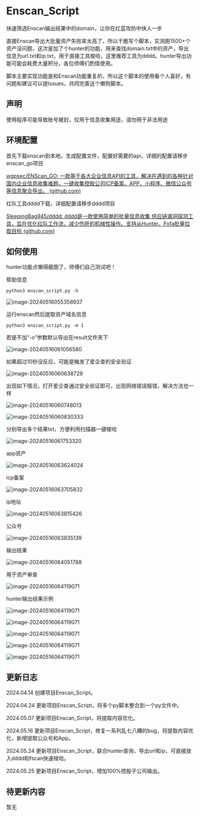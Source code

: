 # Enscan_Script

快速筛选Enscan输出结果中的domain，让你在红蓝攻防中快人一步



直接Enscan导出大批量资产失败率太高了，所以干脆写个脚本，实测跑1500+个资产没问题，这次是加了个hunter的功能，用来查找domain.txt中的资产，导出信息为url.txt和ip.txt，用于直接工具梭哈，这里推荐工具为dddd。hunter导出功能可能会耗费大量积分，各位师傅们酌情使用。

脚本主要实现功能是和Enscan功能重复的，所以这个脚本的使用看个人喜好，有问题和建议可以提Issues，共同完善这个懒狗脚本。

## 声明

使用程序可能导致账号被封，仅用于信息收集用途，请勿用于非法用途

## 环境配置

首先下载enscan到本地，生成配置文件，配置好需要的api，详细的配置请移步enscan_go项目

[wgpsec/ENScan_GO: 一款基于各大企业信息API的工具，解决在遇到的各种针对国内企业信息收集难题。一键收集控股公司ICP备案、APP、小程序、微信公众号等信息聚合导出。 (github.com)](https://github.com/wgpsec/ENScan_GO)

红队工具dddd下载，详细配置请移步dddd项目

[SleepingBag945/dddd: dddd是一款使用简单的批量信息收集,供应链漏洞探测工具，旨在优化红队工作流，减少伤肝的机械性操作。支持从Hunter、Fofa批量拉取目标 (github.com)](https://github.com/SleepingBag945/dddd)

## 如何使用

hunter功能点懒得截图了，师傅们自己测试吧！

帮助信息

```
python3 enscan_script.py -h
```

![image-20240516055358937](https://github.com/Abbbbbqvq/Enscan_Script/blob/main/images/image-20240516055358937.png)

运行enscan然后提取资产域名信息

```
python3 enscan_script.py -m 1
```

若是不加“-o”参数默认导出在result文件夹下

![image-20240516061056580](https://github.com/Abbbbbqvq/Enscan_Script/blob/main/images/image-20240516061056580.png)

如果超过10秒没反应，可能是触发了爱企查的安全验证

![image-20240516060638729](https://github.com/Abbbbbqvq/Enscan_Script/blob/main/images/image-20240516060638729.png)

出现如下情况，打开爱企查通过安全验证即可，出现网络错误报错，解决方法也一样

![image-20240516060748013](https://github.com/Abbbbbqvq/Enscan_Script/blob/main/images/image-20240516060748013.png)

![image-20240516060830333](https://github.com/Abbbbbqvq/Enscan_Script/blob/main/images/image-20240516060830333.png)

分别导出多个结果txt，方便利用扫描器一键梭哈

![image-20240516061753320](https://github.com/Abbbbbqvq/Enscan_Script/blob/main/images/image-20240516061753320.png)

app资产

![image-20240516063624024](https://github.com/Abbbbbqvq/Enscan_Script/blob/main/images/image-20240516063624024.png)

icp备案

![image-20240516063705832](https://github.com/Abbbbbqvq/Enscan_Script/blob/main/images/image-20240516063705832.png)

ip地址

![image-20240516063815426](https://github.com/Abbbbbqvq/Enscan_Script/blob/main/images/image-20240516063815426.png)

公众号

![image-20240516063835139](https://github.com/Abbbbbqvq/Enscan_Script/blob/main/images/image-20240516063835139.png)

输出结果

![image-20240516064051788](https://github.com/Abbbbbqvq/Enscan_Script/blob/main/images/image-20240516064051788.png)

用于资产审查

![image-20240516064119071](https://github.com/Abbbbbqvq/Enscan_Script/blob/main/images/image-20240516064119071.png)

hunter输出结果示例

![image-20240516064119071](https://github.com/Abbbbbqvq/Enscan_Script/blob/main/images/1.png)

![image-20240516064119071](https://github.com/Abbbbbqvq/Enscan_Script/blob/main/images/2.png)

![image-20240516064119071](https://github.com/Abbbbbqvq/Enscan_Script/blob/main/images/3.png)

![image-20240516064119071](https://github.com/Abbbbbqvq/Enscan_Script/blob/main/images/4.png)

![image-20240516064119071](https://github.com/Abbbbbqvq/Enscan_Script/blob/main/images/5.png)

## 更新日志

2024.04.14 创建项目Enscan_Script。

2024.04.24 更新项目Enscan_Script，将多个py脚本整合到一个py文件中。

2024.05.07 更新项目Enscan_Script，将提取内容优化。

2024.05.16 更新项目Enscan_Script，修复一系列乱七八糟的bug，将提取内容优化，新增提取公众号和App。

2024.05.24 更新项目Enscan_Script，联合hunter查询，导出url和ip，可直接放入dddd和fscan快速梭哈。

2024.05.25 更新项目Enscan_Script，增加100%控股子公司输出。

## 待更新内容

暂无
